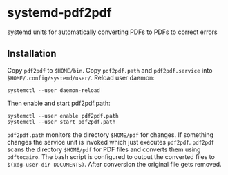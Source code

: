 # systemd-pdf2pdf
systemd units for automatically converting PDFs to PDFs to correct errors

## Installation
Copy `pdf2pdf` to `$HOME/bin`.
Copy `pdf2pdf.path` and `pdf2pdf.service` into `$HOME/.config/systemd/user/`. Reload user daemon:
```
systemctl --user daemon-reload
```
Then enable and start pdf2pdf.path:
```
systemctl --user enable pdf2pdf.path
systemctl --user start pdf2pdf.path
```
`pdf2pdf.path` monitors the directory `$HOME/pdf` for changes. If something changes the service unit is invoked which just executes `pdf2pdf`. `pdf2pdf` scans the directory `$HOME/pdf` for PDF files and converts them using `pdftocairo`. The bash script is configured to output the converted files to `$(xdg-user-dir DOCUMENTS)`. After conversion the original file gets removed.
